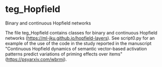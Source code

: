 # teg_Hopfield
Binary and continuous Hopfield networks

The file teg_Hopfield contains classes for binary and continuous Hopfield networks (https://ml-jku.github.io/hopfield-layers). See script0.py for an example of the use of the code in the study reported in the manuscript "Continuous Hopfield dynamics of semantic vector-based activation patterns predict variations of priming effects over items" (https://psyarxiv.com/wbrmj).
